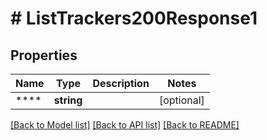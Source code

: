 # # ListTrackers200Response1

## Properties

Name | Type | Description | Notes
------------ | ------------- | ------------- | -------------
**** | **string** |  | [optional]

[[Back to Model list]](../../README.md#models) [[Back to API list]](../../README.md#endpoints) [[Back to README]](../../README.md)
